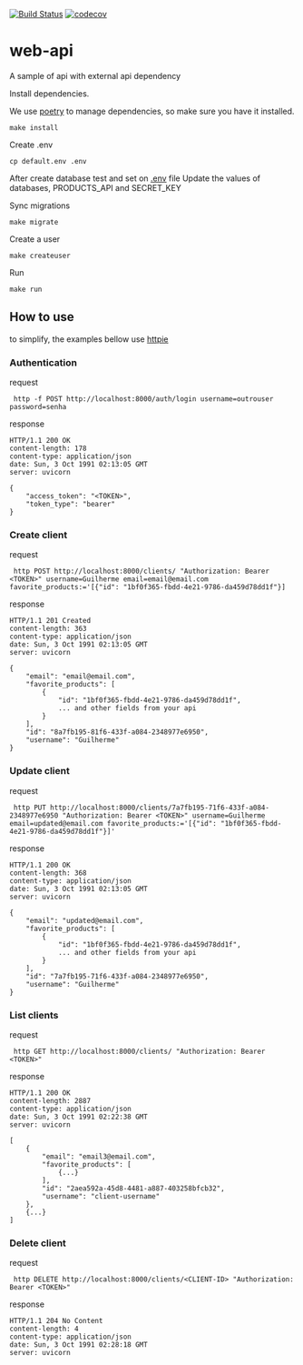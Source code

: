 [![Build Status](https://travis-ci.org/GuilhermeVBeira/web-api.svg?branch=main)](https://travis-ci.org/GuilhermeVBeira/web-api)
[![codecov](https://codecov.io/gh/GuilhermeVBeira/sample-fast-api/branch/master/graph/badge.svg)](https://codecov.io/gh/GuilhermeVBeira/web-api)

# web-api
A sample of api with external api dependency

Install dependencies.

We use [poetry](https://poetry.eustace.io/) to manage dependencies, so make sure you have it installed.
```
make install
```
Create .env
```
cp default.env .env
```
After create database test and set on [.env](https://github.com/GuilhermeVBeira/web-api/blob/main/default.env) file
Update the values of databases, PRODUCTS_API and SECRET_KEY

Sync migrations

```
make migrate
```
Create a user

```
make createuser
```

Run
```
make run
```
## How to use
to simplify, the examples bellow use [httpie](https://httpie.org/)


### Authentication

request
```
 http -f POST http://localhost:8000/auth/login username=outrouser password=senha
```
response
```
HTTP/1.1 200 OK
content-length: 178
content-type: application/json
date: Sun, 3 Oct 1991 02:13:05 GMT
server: uvicorn

{
    "access_token": "<TOKEN>",
    "token_type": "bearer"
}
```

### Create client

request
```
 http POST http://localhost:8000/clients/ "Authorization: Bearer <TOKEN>" username=Guilherme email=email@email.com favorite_products:='[{"id": "1bf0f365-fbdd-4e21-9786-da459d78dd1f"}]
```
response
```
HTTP/1.1 201 Created
content-length: 363
content-type: application/json
date: Sun, 3 Oct 1991 02:13:05 GMT
server: uvicorn

{
    "email": "email@email.com",
    "favorite_products": [
        {
            "id": "1bf0f365-fbdd-4e21-9786-da459d78dd1f",
            ... and other fields from your api
        }
    ],
    "id": "8a7fb195-81f6-433f-a084-2348977e6950",
    "username": "Guilherme"
}
```

### Update client

request
```
 http PUT http://localhost:8000/clients/7a7fb195-71f6-433f-a084-2348977e6950 "Authorization: Bearer <TOKEN>" username=Guilherme email=updated@email.com favorite_products:='[{"id": "1bf0f365-fbdd-4e21-9786-da459d78dd1f"}]'
```
response
```
HTTP/1.1 200 OK
content-length: 368
content-type: application/json
date: Sun, 3 Oct 1991 02:13:05 GMT
server: uvicorn

{
    "email": "updated@email.com",
    "favorite_products": [
        {
            "id": "1bf0f365-fbdd-4e21-9786-da459d78dd1f",
            ... and other fields from your api
        }
    ],
    "id": "7a7fb195-71f6-433f-a084-2348977e6950",
    "username": "Guilherme"
}
```

### List clients

request
```
 http GET http://localhost:8000/clients/ "Authorization: Bearer <TOKEN>"
```
response
```
HTTP/1.1 200 OK
content-length: 2887
content-type: application/json
date: Sun, 3 Oct 1991 02:22:38 GMT
server: uvicorn

[
    {
        "email": "email3@email.com",
        "favorite_products": [
            {...}
        ],
        "id": "2aea592a-45d8-4481-a887-403258bfcb32",
        "username": "client-username"
    },
    {...}
]

```

### Delete client

request
```
 http DELETE http://localhost:8000/clients/<CLIENT-ID> "Authorization: Bearer <TOKEN>"
```
response
```
HTTP/1.1 204 No Content
content-length: 4
content-type: application/json
date: Sun, 3 Oct 1991 02:28:18 GMT
server: uvicorn
```
